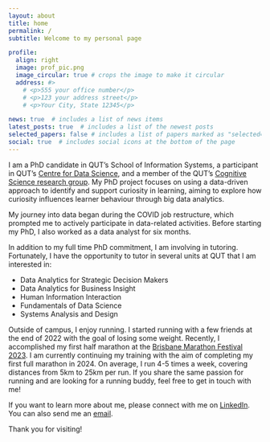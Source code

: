 ```yaml
---
layout: about
title: home
permalink: /
subtitle: Welcome to my personal page

profile:
  align: right
  image: prof_pic.png
  image_circular: true # crops the image to make it circular
  address: #>
    # <p>555 your office number</p>
    # <p>123 your address street</p>
    # <p>Your City, State 12345</p>

news: true  # includes a list of news items
latest_posts: true  # includes a list of the newest posts
selected_papers: false # includes a list of papers marked as "selected={true}"
social: true  # includes social icons at the bottom of the page
---
```


I am a PhD candidate in QUT’s School of Information Systems, a participant in QUT’s [Centre for Data Science](https://research.qut.edu.au/qutcds/staff/joe-tang/), and a member of the QUT’s [Cognitive Science research group](https://research.qut.edu.au/cognitivescience/). My PhD project focuses on using a data-driven approach to identify and support curiosity in learning, aiming to explore how curiosity influences learner behaviour through big data analytics. 

My journey into data began during the COVID job restructure, which prompted me to actively participate in data-related activities. Before starting my PhD, I also worked as a data analyst for six months.

In addition to my full time PhD commitment, I am involving in tutoring. Fortunately, I have the opportunity to tutor in several units at QUT that I am interested in:

- Data Analytics for Strategic Decision Makers
- Data Analytics for Business Insight
- Human Information Interaction
- Fundamentals of Data Science
- Systems Analysis and Design

Outside of campus, I enjoy running. I started running with a few friends at the end of 2022 with the goal of losing some weight. Recently, I accomplished my first half marathon at the [Brisbane Marathon Festival 2023](https://results.sportseventservices.com.au/myresults.aspx?uid=16287-6267-2-520172). I am currently continuing my training with the aim of completing my first full marathon in 2024. On average, I run 4-5 times a week, covering distances from 5km to 25km per run. If you share the same passion for running and are looking for a running buddy, feel free to get in touch with me!

If you want to learn more about me, please connect with me on [LinkedIn](https://www.linkedin.com/in/joeqtang/). You can also send me an [email](mailto:hello@joetqt.com). 

Thank you for visiting!
